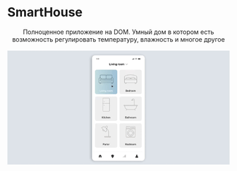 # SmartHouse

  <div align="center">
  Полноценное приложение на DOM. Умный дом в котором есть возможность регулировать температуру, влажность и многое другое 
  </div> 

<br/>


 <div align="center">
     <img src="https://github.com/Yariz-IT/SmartHouse/blob/main/smart%20house.gif"/>
  </div> 
